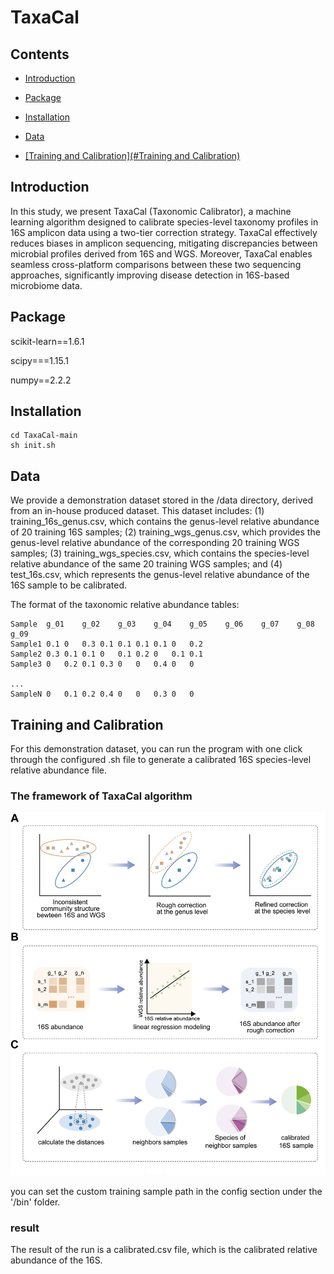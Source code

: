 # TaxaCal

## Contents

- <u>[Introduction](#Introduction)</u>

- <u>[Package](#Package)</u>

- <u>[Installation](#Installation)</u>

- <u>[Data](#Data)</u>

- <u>[Training and Calibration](#Training and Calibration)</u>

## Introduction

In this study, we present TaxaCal (Taxonomic Calibrator), a machine learning algorithm designed to calibrate species-level taxonomy profiles in 16S amplicon data using a two-tier correction strategy. TaxaCal effectively reduces biases in amplicon sequencing, mitigating discrepancies between microbial profiles derived from 16S and WGS. Moreover, TaxaCal enables seamless cross-platform comparisons between these two sequencing approaches, significantly improving disease detection in 16S-based microbiome data.

## Package

scikit-learn==1.6.1

scipy===1.15.1

numpy==2.2.2

## Installation

```
cd TaxaCal-main
sh init.sh
```

## Data

We provide a demonstration dataset stored in the /data directory, derived from an in-house produced dataset. This dataset includes: (1) training_16s_genus.csv, which contains the genus-level relative abundance of 20 training 16S samples; (2) training_wgs_genus.csv, which provides the genus-level relative abundance of the corresponding 20 training WGS samples; (3) training_wgs_species.csv, which contains the species-level relative abundance of the same 20 training WGS samples; and (4) test_16s.csv, which represents the genus-level relative abundance of the 16S sample to be calibrated.

The format of the taxonomic relative abundance tables: 
```
Sample	g_01	g_02	g_03	g_04	g_05	g_06	g_07	g_08	g_09
Sample1	0.1	0	0.3	0.1	0.1	0.1	0.1	0	0.2
Sample2	0.3	0.1	0.1	0	0.1	0.2	0	0.1	0.1
Sample3	0	0.2	0.1	0.3	0	0	0.4	0	0

...
SampleN	0	0.1	0.2	0.4	0	0	0.3	0	0
```

Training and Calibration
-----------------------------

For this demonstration dataset, you can run the program with one click through the configured .sh file to generate a calibrated 16S species-level relative abundance file.

### The framework of TaxaCal algorithm

![image](https://github.com/qdu-bioinfo/TaxaCal/blob/main/img.png)

you can set the custom training sample path in the config section under the '/bin' folder.

### result

The result of the run is a calibrated.csv file, which is the calibrated relative abundance of the 16S. 
